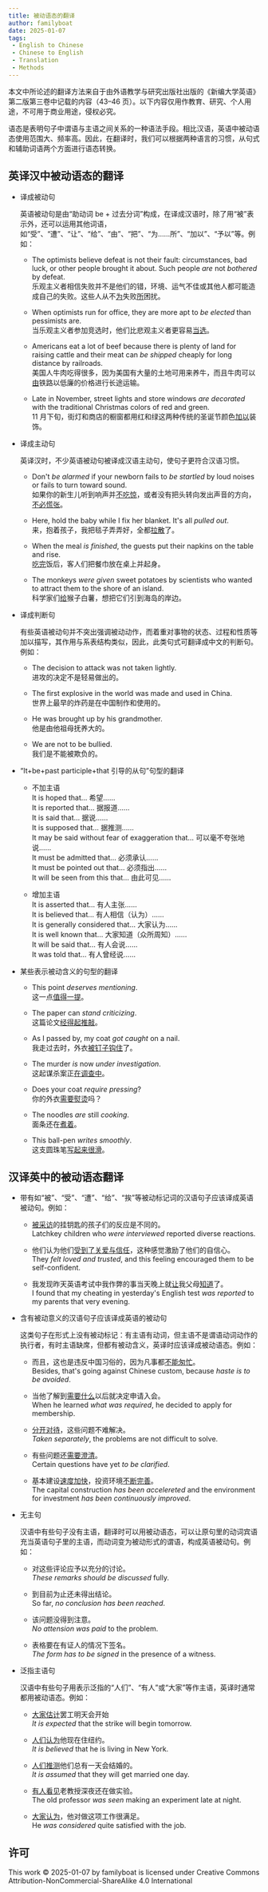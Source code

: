 ```yaml
---
title: 被动语态的翻译
author: familyboat
date: 2025-01-07
tags:
 - English to Chinese
 - Chinese to English
 - Translation
 - Methods
---
```


本文中所论述的翻译方法来自于由外语教学与研究出版社出版的《新编大学英语》第二版第三卷中记载的内容（43&ndash;46 页）。以下内容仅用作教育、研究、个人用途，不可用于商业用途，侵权必究。

语态是表明句子中谓语与主语之间关系的一种语法手段。相比汉语，英语中被动语态使用范围大、频率高。因此，在翻译时，我们可以根据两种语言的习惯，从句式和辅助词语两个方面进行语态转换。

<!-- more -->

## 英译汉中被动语态的翻译

- 译成被动句

  英语被动句是由“助动词 be + 过去分词”构成，在译成汉语时，除了用“被”表示外，还可以运用其他词语，如“受”、“遭”、“让”、“给”、“由”、“把”、“为……所”、“加以”、“予以”等。例如：

  - The optimists believe defeat is not their fault: circumstances, bad luck, or other people brought it about. Such people _are_ not _bothered_ by defeat.
    <br />
    乐观主义者相信失败并不是他们的错，环境、运气不佳或其他人都可能造成自己的失败。这些人从不<u>为</u>失败<u>所</u>困扰。

  - When optimists run for office, they are more apt to _be elected_ than pessimists are.
    <br />
    当乐观主义者参加竞选时，他们比悲观主义者更容易<u>当选</u>。

  - Americans eat a lot of beef because there is plenty of land for raising cattle and their meat can _be shipped_ cheaply for long distance by railroads.
    <br />
    美国人牛肉吃得很多，因为美国有大量的土地可用来养牛，而且牛肉可以<u>由</u>铁路以低廉的价格进行长途运输。

  - Late in November, street lights and store windows _are decorated_ with the traditional Christmas colors of red and green.
    <br />
    11 月下旬，街灯和商店的橱窗都用红和绿这两种传统的圣诞节颜色<u>加以</u>装饰。

- 译成主动句

  英译汉时，不少英语被动句被译成汉语主动句，使句子更符合汉语习惯。

  - Don't _be alarmed_ if your newborn fails to _be startled_ by loud noises or fails to turn toward sound.
    <br />
    如果你的新生儿听到响声并<u>不吃惊</u>，或者没有把头转向发出声音的方向，<u>不必慌张</u>。

  - Here, hold the baby while I fix her blanket. It's all _pulled out_.
    <br />
    来，抱着孩子，我把毯子弄弄好，全都<u>拉散</u>了。

  - When the meal _is finished_, the guests put their napkins on the table and rise.
    <br />
    <u>吃完</u>饭后，客人们把餐巾放在桌上并起身。

  - The monkeys _were given_ sweet potatoes by scientists who wanted to attract them to the shore of an island.
    <br />
    科学家们<u>给</u>猴子白薯，想把它们引到海岛的岸边。

- 译成判断句

  有些英语被动句并不突出强调被动动作，而着重对事物的状态、过程和性质等加以描写，其作用与系表结构类似，因此，此类句式可翻译成中文的判断句。例如：

  - The decision to attack was not taken lightly.
    <br />
    进攻的决定不是轻易做出的。

  - The first explosive in the world was made and used in China.
    <br />
    世界上最早的炸药是在中国制作和使用的。

  - He was brought up by his grandmother.
    <br />
    他是由他祖母抚养大的。

  - We are not to be bullied.
    <br />
    我们是不能被欺负的。

- “It+be+past participle+that 引导的从句”句型的翻译

  - 不加主语
    <br />
    It is hoped that… 希望……
    <br />
    It is reported that… 据报道……
    <br />
    It is said that… 据说……
    <br />
    It is supposed that… 据推测……
    <br />
    It may be said without fear of exaggeration that… 可以毫不夸张地说……
    <br />
    It must be admitted that… 必须承认……
    <br />
    It must be pointed out that… 必须指出……
    <br />
    It will be seen from this that… 由此可见……

  - 增加主语
    <br />
    It is asserted that… 有人主张……
    <br />
    It is believed that… 有人相信（认为）……
    <br />
    It is generally considered that… 大家认为……
    <br />
    It is well known that… 大家知道（众所周知）……
    <br />
    It will be said that… 有人会说……
    <br />
    It was told that… 有人曾经说……

- 某些表示被动含义的句型的翻译

  - This point _deserves mentioning_.
    <br />
    这一点<u>值得一提</u>。

  - The paper can _stand criticizing_.
    <br />
    这篇论文<u>经得起推敲</u>。

  - As I passed by, my coat _got caught_ on a nail.
    <br />
    我走过去时，外衣<u>被钉子钩住</u>了。

  - The murder _is_ now _under investigation_.
    <br />
    这起谋杀案正<u>在调查中</u>。

  - Does your coat _require pressing_?
    <br />
    你的外衣<u>需要熨烫</u>吗？

  - The noodles _are_ still _cooking_.
    <br />
    面条还在<u>煮着</u>。

  - This ball-pen _writes smoothly_.
    <br />
    这支圆珠笔<u>写起来很滑</u>。

## 汉译英中的被动语态翻译

- 带有如“被”、“受”、“遭”、“给”、“挨”等被动标记词的汉语句子应该译成英语被动句。例如：

  - <u>被采访</u>的挂钥匙的孩子们的反应是不同的。
    <br />
    Latchkey children who _were interviewed_ reported diverse reactions.

  - 他们认为他们<u>受到了关爱与信任</u>，这种感觉激励了他们的自信心。
    <br />
    They _felt loved and trusted_, and this feeling encouraged them to be self-confident.

  - 我发现昨天英语考试中我作弊的事当天晚上就<u>让</u>我父母<u>知道</u>了。
    <br />
    I found that my cheating in yesterday's English test _was reported_ to my parents that very evening.

- 含有被动意义的汉语句子应该译成英语的被动句

  这类句子在形式上没有被动标记：有主语有动词，但主语不是谓语动词动作的执行者，有时主语缺席，但都有被动含义，英译时应该译成被动语态。例如：

  - 而且，这也是违反中国习俗的，因为凡事都<u>不能匆忙</u>。
    <br />
    Besides, that's going against Chinese custom, because _haste is to be avoided_.

  - 当他了解到<u>需要什么</u>以后就决定申请入会。
    <br />
    When he learned _what was required_, he decided to apply for membership.

  - <u>分开对待</u>，这些问题不难解决。
    <br />
    _Taken separately_, the problems are not difficult to solve.

  - 有些问题还<u>需要澄清</u>。
    <br />
    Certain questions have yet _to be clarified_.

  - 基本建设<u>速度加快</u>，投资环境<u>不断完善</u>。
    <br />
    The capital construction _has been accelereted_ and the environment for investment _has been continuously improved_.

- 无主句

  汉语中有些句子没有主语，翻译时可以用被动语态，可以让原句里的动词宾语充当英语句子里的主语，而动词变为被动形式的谓语，构成英语被动句。例如：

  - 对这些评论应予以充分的讨论。
    <br />
    _These remarks should be discussed_ fully.

  - 到目前为止还未得出结论。
    <br />
    So far, _no conclusion has been reached_.

  - 该问题没得到注意。
    <br />
    _No attension was paid_ to the problem.

  - 表格要在有证人的情况下签名。
    <br />
    _The form has to be signed_ in the presence of a witness.

- 泛指主语句

  汉语中有些句子用表示泛指的“人们”、“有人”或“大家”等作主语，英译时通常都用被动语态。例如：

  - <u>大家估计</u>罢工明天会开始
    <br />
    _It is expected_ that the strike will begin tomorrow.

  - <u>人们认为</u>他现在住纽约。
    <br />
    _It is believed_ that he is living in New York.

  - <u>人们推测</u>他们总有一天会结婚的。
    <br />
    _It is assumed_ that they will get married one day.

  - <u>有人看见</u>老教授深夜还在做实验。
    <br />
    The old professor _was seen_ making an experiment late at night.

  - <u>大家认为</u>，他对做这项工作很满足。
    <br />
    He _was considered_ quite satisfied with the job.

## 许可

This work © 2025-01-07 by familyboat is licensed under Creative Commons Attribution-NonCommercial-ShareAlike 4.0 International
